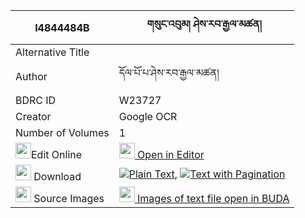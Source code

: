 |I4844484B|གསུང་འབུམ། ཤེས་རབ་རྒྱལ་མཚན། 
| --- | --- 
|Alternative Title |
|Author| དོལ་པོ་པ་ཤེས་རབ་རྒྱལ་མཚན།
|BDRC ID | W23727
|Creator | Google OCR
|Number of Volumes| 1
|<img width="25" src="https://img.icons8.com/color/25/000000/edit-property.png">Edit Online| [<img width="25" src="https://avatars.githubusercontent.com/u/45091458?s=200&v=4"> Open in Editor](http://editor.openpecha.org/I4844484B)
|<img width="25" src="https://img.icons8.com/fluent/48/000000/download-2.png"/>  Download | [![](https://img.icons8.com/color/20/000000/txt.png)Plain Text](https://github.com/Openpecha/I4844484B/releases/download/v1/sungbum_sherab_gyaltsen_plain_I4844484B.zip), [![](https://img.icons8.com/color/20/000000/txt.png)Text with Pagination](https://github.com/Openpecha/I4844484B/releases/download/v1/sungbum_sherab_gyaltsen_pages_I4844484B.zip)
|<img width="25" src="https://img.icons8.com/plasticine/100/000000/pictures-folder.png"/>  Source Images | [<img width="25" src="https://library.bdrc.io/icons/BUDA-small.svg"> Images of text file open in BUDA](https://library.bdrc.io/show/bdr:W23727)